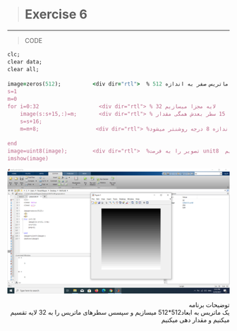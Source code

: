 ># Exercise 6

***
>CODE

```ruby
clc;
clear data;
clear all;
                            
image=zeros(512);          <div dir="rtl">  % میسازد یک ماتریس صفر به اندازه 512 </div>
s=1
m=0
for i=0:32                   <div dir="rtl"> % 32 لایه مجزا میسازیم
    image(s:s+15,:)=m;       <div dir="rtl"> % از هر سطی تا 15 سطر بعدش همگی مقدار m را میگیرند
    s=s+16;
    m=m+8;                  <div dir="rtl"> %چون 32  لایه داریم در تفاوت رنگ هر لایه با لایه زیرین خود به اندازه 8 درجه روشنتر میشود
    
end
image=uint8(image);        <div dir="rtl">  %تصویر را به فرمت unit8  تبدیل میکنیم و نمایش میدهیم
imshow(image)


```
![alt text](https://github.com/semnan-university-ai/image-processing-class/blob/main/excersiecs/faeze75/6/Screenshot%20(9).png)

<div dir="rtl">
توضیحات برنامه <br />
یک ماتریس به ابعاد512*512 میسازیم و سپسس سطرهای ماتریس را به 32 لایه تقسیم میکنیم و مقدار دهی میکنیم  
</div>

